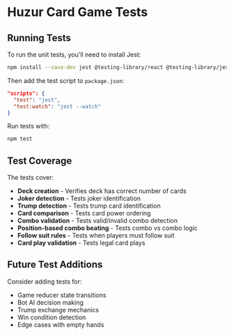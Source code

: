 # Huzur Card Game Tests

## Running Tests

To run the unit tests, you'll need to install Jest:

```bash
npm install --save-dev jest @testing-library/react @testing-library/jest-dom
```

Then add the test script to `package.json`:

```json
"scripts": {
  "test": "jest",
  "test:watch": "jest --watch"
}
```

Run tests with:

```bash
npm test
```

## Test Coverage

The tests cover:
- **Deck creation** - Verifies deck has correct number of cards
- **Joker detection** - Tests joker identification
- **Trump detection** - Tests trump card identification
- **Card comparison** - Tests card power ordering
- **Combo validation** - Tests valid/invalid combo detection
- **Position-based combo beating** - Tests combo vs combo logic
- **Follow suit rules** - Tests when players must follow suit
- **Card play validation** - Tests legal card plays

## Future Test Additions

Consider adding tests for:
- Game reducer state transitions
- Bot AI decision making
- Trump exchange mechanics
- Win condition detection
- Edge cases with empty hands

